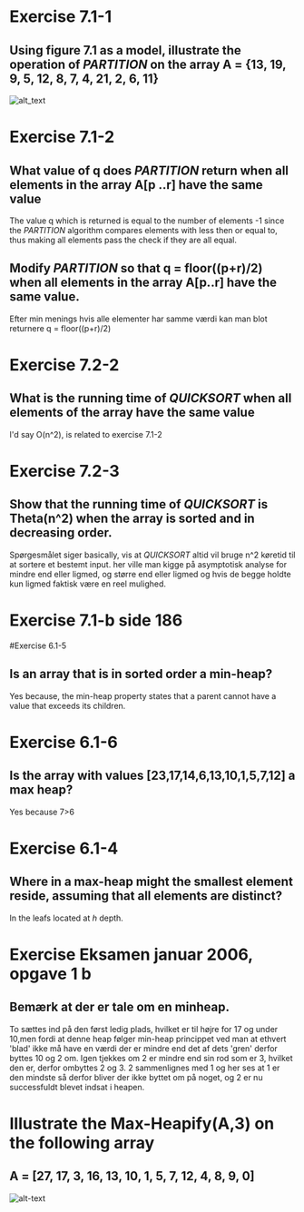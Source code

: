 # Exercise 7.1-1
## Using figure 7.1 as a model, illustrate the operation of _PARTITION_ on the array A = {13, 19, 9, 5, 12, 8, 7, 4, 21, 2, 6, 11}
![alt_text](\images\assignment7_1-1.jpg)

# Exercise 7.1-2
## What value of q does _PARTITION_ return when all elements in the array A[p ..r] have the same value
The value q which is returned is equal to the number of elements -1 since the _PARTITION_ algorithm compares elements with
less then or equal to, thus making all elements pass the check if they are all equal.

## Modify _PARTITION_ so that q = floor((p+r)/2) when all elements in the array A[p..r] have the same value.
Efter min menings hvis alle elementer har samme værdi kan man blot returnere q = floor((p+r)/2)

# Exercise 7.2-2
## What is the running time of _QUICKSORT_ when all elements of the array have the same value
I'd say O(n^2), is related to exercise 7.1-2

# Exercise 7.2-3
## Show that the running time of _QUICKSORT_ is Theta(n^2) when the array is sorted and in decreasing order.
Spørgesmålet siger basically, vis at _QUICKSORT_ altid vil bruge n^2 køretid til at sortere et bestemt input. 
her ville man kigge på asymptotisk analyse for mindre end eller ligmed, og større end eller ligmed og hvis de begge holdte
kun ligmed faktisk være en reel mulighed.

# Exercise 7.1-b side 186

#Exercise 6.1-5
## Is an array that is in sorted order a min-heap?
Yes because, the min-heap property states that a parent cannot have a value that exceeds its children.

# Exercise 6.1-6
## Is the array with values [23,17,14,6,13,10,1,5,7,12] a max heap?
Yes because 7>6

# Exercise 6.1-4
## Where in a max-heap might the smallest element reside, assuming that all elements are distinct?
In the leafs located at _h_ depth.

# Exercise Eksamen januar 2006, opgave 1 b
## Bemærk at der er tale om en minheap.
To sættes ind på den først ledig plads, hvilket er til højre for 17 og under 10,men fordi at denne heap følger min-heap princippet ved man at ethvert 'blad' ikke må have en værdi der er mindre end det af dets 'gren' derfor byttes 10 og 2 om. Igen tjekkes om 2 er mindre end sin rod som er 3, hvilket den er, derfor ombyttes 2 og 3. 2 sammenlignes med 1 og her ses at 1 er den mindste så derfor bliver der ikke byttet om på noget, og 2 er nu successfuldt blevet indsat i heapen.

# Illustrate the Max-Heapify(A,3) on the following array
## A = [27, 17, 3, 16, 13, 10, 1, 5, 7, 12, 4, 8, 9, 0]
![alt-text]()




